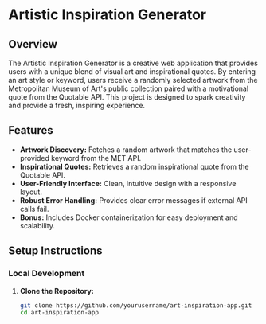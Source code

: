 # Artistic Inspiration Generator

## Overview
The Artistic Inspiration Generator is a creative web application that provides users with a unique blend of visual art and inspirational quotes. By entering an art style or keyword, users receive a randomly selected artwork from the Metropolitan Museum of Art's public collection paired with a motivational quote from the Quotable API. This project is designed to spark creativity and provide a fresh, inspiring experience.

## Features
- **Artwork Discovery:** Fetches a random artwork that matches the user-provided keyword from the MET API.
- **Inspirational Quotes:** Retrieves a random inspirational quote from the Quotable API.
- **User-Friendly Interface:** Clean, intuitive design with a responsive layout.
- **Robust Error Handling:** Provides clear error messages if external API calls fail.
- **Bonus:** Includes Docker containerization for easy deployment and scalability.

## Setup Instructions

### Local Development
1. **Clone the Repository:**
   ```bash
   git clone https://github.com/yourusername/art-inspiration-app.git
   cd art-inspiration-app

